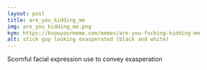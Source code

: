 ```yaml
---
layout: post
title: are_you_kidding_me
img: are_you_kidding_me.png
kym: https://knowyourmeme.com/memes/are-you-fucking-kidding-me
alt: stick guy looking exasperated (black and white)
---
```

Scornful facial expression use to convey exasperation
